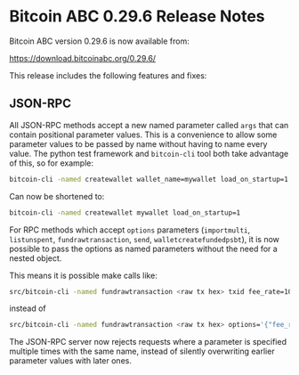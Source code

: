 # Bitcoin ABC 0.29.6 Release Notes

Bitcoin ABC version 0.29.6 is now available from:

  <https://download.bitcoinabc.org/0.29.6/>

This release includes the following features and fixes:

JSON-RPC
---

All JSON-RPC methods accept a new named parameter called `args` that can
contain positional parameter values. This is a convenience to allow some
parameter values to be passed by name without having to name every value. The
python test framework and `bitcoin-cli` tool both take advantage of this, so
for example:

```sh
bitcoin-cli -named createwallet wallet_name=mywallet load_on_startup=1
```

Can now be shortened to:

```sh
bitcoin-cli -named createwallet mywallet load_on_startup=1
```

For RPC methods which accept `options` parameters (`importmulti`, `listunspent`, `fundrawtransaction`, `send`, `walletcreatefundedpsbt`), it is now possible to pass the options as named parameters without the need for a nested object.

This means it is possible make calls like:

```sh
src/bitcoin-cli -named fundrawtransaction <raw tx hex> txid fee_rate=100
```

instead of

```sh
src/bitcoin-cli -named fundrawtransaction <raw tx hex> options='{"fee_rate": 100}'
```

The JSON-RPC server now rejects requests where a parameter is specified
multiple times with the same name, instead of silently overwriting earlier
parameter values with later ones.
